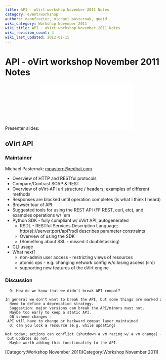 ```yaml
---
title: API - oVirt workshop November 2011 Notes
category: event/workshop
authors: dannfrazier, michael pasternak, quaid
wiki_category: Workshop November 2011
wiki_title: API - oVirt workshop November 2011 Notes
wiki_revision_count: 4
wiki_last_updated: 2012-01-15
---
```


# API - oVirt workshop November 2011 Notes

Presenter slides: ![](oVirt-API-CLI-SDK-20111102.pdf "fig:oVirt-API-CLI-SDK-20111102.pdf")

## oVirt API

### Maintainer

Michael Pasternak: mpastern@redhat.com

*   Overview of HTTP and RESTful protocols
*   Compare/Contrast SOAP & REST
*   Overview of oVirt-API url structure / headers; examples of different methods
*   Responses are blocked until operation completes (is what I think I heard)
*   Browser tour of API
*   Suggested tools for using the REST API (FF REST, curl, etc), and examples operations w/ 'em
*   Python SDK - fully compliant w/ oVirt API, autogenerated
    -   RSDL - RESTful Services Description Language; http(s)://server:port/api?rsdl describes parameter constraints
    -   Overview of using the SDK
    -   (Something about SSL - missed it doubletasking)
*   CLI usage
*   What next?
    -   non-admin user access - restricting views of resources
    -   atomic ops - e.g. changing network config w/o losing access (iirc)
    -   supporting new features of the oVirt engine

### Discussion

      Q: How do we know that we didn't break API compat?
      In general we don't want to break the API, but some things are marked as new/may change.
      Need to define a deprecation strategy.
      Suggestion: major versions can break the API/minors must not.
      Maybe too early to keep a static API.
      DB scheme changes - API will have to change or backward compat layer maintained
      Q: can you lock a resource (e.g. while updating)
      Not today; actions can conflict (shutdown a vm racing w/ a vm change) - but updates do not.
      Maybe worth adding this functionality to the API.

[Category:Workshop November 2011](Category:Workshop November 2011)
